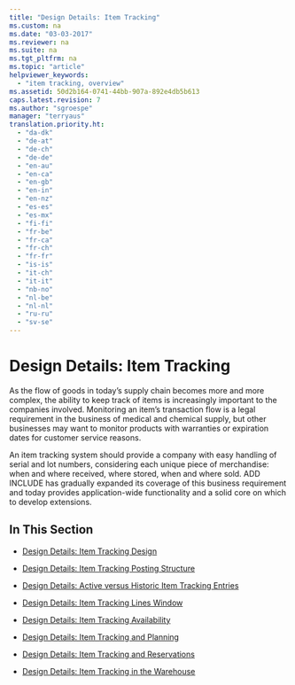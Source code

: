 ```yaml
---
title: "Design Details: Item Tracking"
ms.custom: na
ms.date: "03-03-2017"
ms.reviewer: na
ms.suite: na
ms.tgt_pltfrm: na
ms.topic: "article"
helpviewer_keywords: 
  - "item tracking, overview"
ms.assetid: 50d2b164-0741-44bb-907a-892e4db5b613
caps.latest.revision: 7
ms.author: "sgroespe"
manager: "terryaus"
translation.priority.ht: 
  - "da-dk"
  - "de-at"
  - "de-ch"
  - "de-de"
  - "en-au"
  - "en-ca"
  - "en-gb"
  - "en-in"
  - "en-nz"
  - "es-es"
  - "es-mx"
  - "fi-fi"
  - "fr-be"
  - "fr-ca"
  - "fr-ch"
  - "fr-fr"
  - "is-is"
  - "it-ch"
  - "it-it"
  - "nb-no"
  - "nl-be"
  - "nl-nl"
  - "ru-ru"
  - "sv-se"
---
```

# Design Details: Item Tracking
As the flow of goods in today’s supply chain becomes more and more complex, the ability to keep track of items is increasingly important to the companies involved. Monitoring an item’s transaction flow is a legal requirement in the business of medical and chemical supply, but other businesses may want to monitor products with warranties or expiration dates for customer service reasons.  
  
 An item tracking system should provide a company with easy handling of serial and lot numbers, considering each unique piece of merchandise: when and where received, where stored, when and where sold. ADD INCLUDE<!--[!INCLUDE[navnow](../ApplicationDesign/includes/navnow_md.md)]--> has gradually expanded its coverage of this business requirement and today provides application\-wide functionality and a solid core on which to develop extensions.  
  
## In This Section  
  
-   [Design Details: Item Tracking Design](../ApplicationDesign/design-details-item-tracking-design.md)  
  
-   [Design Details: Item Tracking Posting Structure](../ApplicationDesign/design-details-item-tracking-posting-structure.md)  
  
-   [Design Details: Active versus Historic Item Tracking Entries](../ApplicationDesign/design-details-active-versus-historic-item-tracking-entries.md)  
  
-   [Design Details: Item Tracking Lines Window](../ApplicationDesign/design-details-item-tracking-lines-window.md)  
  
-   [Design Details: Item Tracking Availability](../ApplicationDesign/design-details-item-tracking-availability.md)  
  
-   [Design Details: Item Tracking and Planning](../ApplicationDesign/design-details-item-tracking-and-planning.md)  
  
-   [Design Details: Item Tracking and Reservations](../ApplicationDesign/design-details-item-tracking-and-reservations.md)  
  
-   [Design Details: Item Tracking in the Warehouse](../ApplicationDesign/design-details-item-tracking-in-the-warehouse.md)